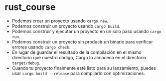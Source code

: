 # rust_course

* Podemos crear un proyecto usando `cargo new`.
* Podemos construir un proyecto usando `cargo build`.
* Podemos construir y ejecutar un proyecto en un solo paso usando `cargo run`.
* Podemos construir un proyecto sin producir un binario para verificar errores usando `cargo check`.
* En lugar de guardar el resultado de la compilación en el mismo directorio que nuestro código, Cargo lo almacena en el directorio `target/debug`.
* Cuando tu proyecto finalmente esté listo para su lanzamiento, puedes usar `cargo build --release` para compilarlo con optimizaciones.